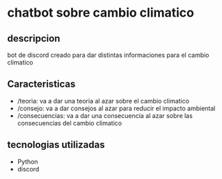 # chatbot sobre cambio climatico

## descripcion
bot de discord creado para dar distintas informaciones para el cambio climatico
## Caracteristicas
- /teoria: va a dar una teoria al azar sobre el cambio climatico 
- /consejo: va a dar consejos al azar para reducir el impacto ambiental
- /consecuencias: va a dar una consecuencia al azar sobre las consecuencias del cambio climatico
## tecnologias utilizadas
- Python
- discord

